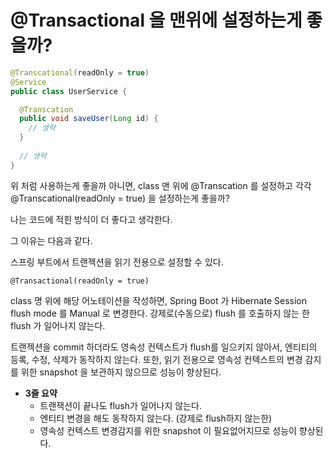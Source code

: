 # @Transactional 을 맨위에 설정하는게 좋을까?

```java
@Transcational(readOnly = true)
@Service
public class UserService {

  @Transcation
  public void saveUser(Long id) {
    // 생략
  }
  
  // 생략
}
```

위 처럼 사용하는게 좋을까 아니면, class 맨 위에 @Transcation 를 설정하고 각각 @Transcational(readOnly = true) 을 설정하는게 좋을까?

나는 코드에 적힌 방식이 더 좋다고 생각한다.

그 이유는 다음과 같다.

스프링 부트에서 트랜젝션을 읽기 전용으로 설정할 수 있다.

`@Transactional(readOnly = true)`

class 명 위에 해당 어노테이션을 작성하면, Spring Boot 가 Hibernate Session flush mode 를 Manual 로 변경한다. 강제로(수동으로) flush 를 호출하지 않는 한 flush 가 일어나지 않는다.

트랜젝션을 commit 하더라도 영속성 컨텍스트가 flush를 일으키지 않아서, 엔티티의 등록, 수정, 삭제가 동작하지 않는다. 또한, 읽기 전용으로 영속성 컨텍스트의 변경 감지를 위한 snapshot 을 보관하지 않으므로 성능이 향상된다.

- __3줄 요약__
  - 트랜잭션이 끝나도 flush가 일어나지 않는다.
  - 엔티티 변경을 해도 동작하지 않는다. (강제로 flush하지 않는한)
  - 영속성 컨텍스트 변경감지를 위한 snapshot 이 필요없어지므로 성능이 향상된다.
